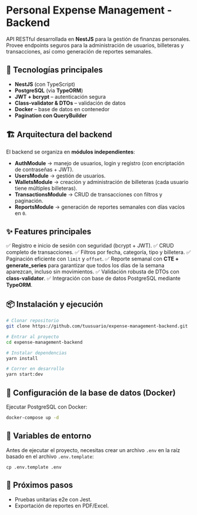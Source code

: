 # Personal Expense Management - Backend

API RESTful desarrollada en **NestJS** para la gestión de finanzas personales.
Provee endpoints seguros para la administración de usuarios, billeteras y transacciones, así como generación de reportes semanales.

## 🚀 Tecnologías principales

* **NestJS** (con TypeScript)
* **PostgreSQL** (via **TypeORM**)
* **JWT + bcrypt** – autenticación segura
* **Class-validator & DTOs** – validación de datos
* **Docker** – base de datos en contenedor
* **Pagination con QueryBuilder**

## 🏗️ Arquitectura del backend

El backend se organiza en **módulos independientes**:

* **AuthModule** → manejo de usuarios, login y registro (con encriptación de contraseñas + JWT).
* **UsersModule** → gestión de usuarios.
* **WalletsModule** → creación y administración de billeteras (cada usuario tiene múltiples billeteras).
* **TransactionsModule** → CRUD de transacciones con filtros y paginación.
* **ReportsModule** → generación de reportes semanales con días vacíos en `0`.

## ✨ Features principales

✅ Registro e inicio de sesión con seguridad (bcrypt + JWT).
✅ CRUD completo de transacciones.
✅ Filtros por fecha, categoría, tipo y billetera.
✅ Paginación eficiente con `limit` y `offset`.
✅ Reporte semanal con **CTE + generate_series** para garantizar que todos los días de la semana aparezcan, incluso sin movimientos.
✅ Validación robusta de DTOs con **class-validator**.
✅ Integración con base de datos PostgreSQL mediante **TypeORM**.

## 📦 Instalación y ejecución

```bash
# Clonar repositorio
git clone https://github.com/tuusuario/expense-management-backend.git

# Entrar al proyecto
cd expense-management-backend

# Instalar dependencias
yarn install

# Correr en desarrollo
yarn start:dev
```

## 🐘 Configuración de la base de datos (Docker)

Ejecutar PostgreSQL con Docker:

```bash
docker-compose up -d
```

## 🔑 Variables de entorno

Antes de ejecutar el proyecto, necesitas crear un archivo `.env` en la raíz basado en el archivo `.env.template`:

```env
cp .env.template .env
```

## 🔮 Próximos pasos

* Pruebas unitarias e2e con Jest.
* Exportación de reportes en PDF/Excel.
